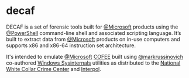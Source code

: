 # decaf
DECAF is a set of forensic tools built for [@Microsoft](https://github.com/Microsoft) products using the [@PowerShell](https://github.com/PowerShell) command-line shell and associated scripting language. It’s built to extract data from [@Microsoft](https://github.com/Microsoft) products on in-use computers and supports x86 and x86-64 instruction set architecture.

It's intended to emulate [@Microsoft](https://github.com/Microsoft) [COFEE](https://news.microsoft.com/2009/10/13/microsoft-and-national-white-collar-crime-center-make-digital-forensics-tool-available-to-u-s-law-enforcement-agencies/) built using [@markrussinovich](https://github.com/markrussinovich) co-authored [Windows Sysinternals](https://docs.microsoft.com/en-us/sysinternals/) utilities as distributed to the [National White Collar Crime Center](https://www.nw3c.org/) and [Interpol](https://www.interpol.int/).
